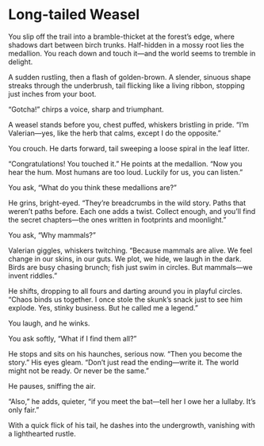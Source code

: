 # Long-tailed Weasel

You slip off the trail into a bramble-thicket at the forest’s edge, where shadows dart between birch trunks. Half-hidden in a mossy root lies the medallion. You reach down and touch it—and the world seems to tremble in delight.

A sudden rustling, then a flash of golden-brown. A slender, sinuous shape streaks through the underbrush, tail flicking like a living ribbon, stopping just inches from your boot.

“Gotcha!” chirps a voice, sharp and triumphant.

A weasel stands before you, chest puffed, whiskers bristling in pride. “I’m Valerian—yes, like the herb that calms, except I do the opposite.”

You crouch. He darts forward, tail sweeping a loose spiral in the leaf litter.

“Congratulations! You touched it.” He points at the medallion. “Now you hear the hum. Most humans are too loud. Luckily for us, you can listen.”

You ask, “What do you think these medallions are?”

He grins, bright-eyed. “They’re breadcrumbs in the wild story. Paths that weren’t paths before. Each one adds a twist. Collect enough, and you’ll find the secret chapters—the ones written in footprints and moonlight.”

You ask, “Why mammals?”

Valerian giggles, whiskers twitching. “Because mammals are alive. We feel change in our skins, in our guts. We plot, we hide, we laugh in the dark. Birds are busy chasing brunch; fish just swim in circles. But mammals—we invent riddles.”

He shifts, dropping to all fours and darting around you in playful circles. “Chaos binds us together. I once stole the skunk’s snack just to see him explode. Yes, stinky business. But he called me a legend.”

You laugh, and he winks.

You ask softly, “What if I find them all?”

He stops and sits on his haunches, serious now. “Then you become the story.” His eyes gleam. “Don’t just read the ending—write it. The world might not be ready. Or never be the same.”

He pauses, sniffing the air.

“Also,” he adds, quieter, “if you meet the bat—tell her I owe her a lullaby. It’s only fair.”

With a quick flick of his tail, he dashes into the undergrowth, vanishing with a lighthearted rustle.